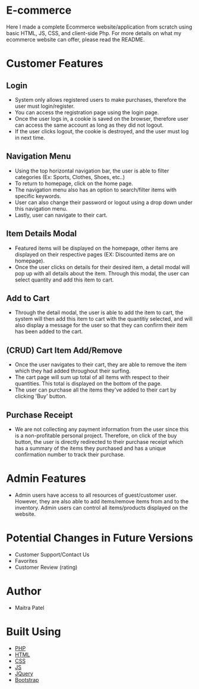 # E-commerce
 Here I made a complete Ecommerce website/application from scratch using basic HTML, JS, CSS, and client-side Php. For more details on what my ecommerce website can offer, please read the README.

# Customer Features
 ## Login
 * System only allows registered users to make purchases, therefore the user must login/register. 
 * You can access the registration page using the login page.
 * Once the user logs in, a cookie is saved on the browser, therefore user can access the same account as long as they did not logout. 
 * If the user clicks logout, the cookie is destroyed, and the user must log in next time. 
 ## Navigation Menu
 * Using the top horizontal navigation bar, the user is able to filter categories (Ex: Sports, Clothes, Shoes, etc..)
 * To return to homepage, click on the home page. 
 * The navigation menu also has an option to search/filter items with specific keywords.
 * User can also change their password or logout using a drop down under this navigation menu.
 * Lastly, user can navigate to their cart. 
 ## Item Details Modal
 * Featured items will be displayed on the homepage, other items are displayed on their respective pages (EX: Discounted items are on homepage). 
 * Once the user clicks on details for their desired item, a detail modal will pop up with all details about the item. Through this modal, the user can select quantity and add this item to cart. 
 ## Add to Cart
 * Through the detail modal, the user is able to add the item to cart, the system will then add this item to cart with the quantitiy selected, and will also display a message for the user so that they can confirm their item has been added to the cart. 
 ## (CRUD) Cart Item Add/Remove
 * Once the user navigates to their cart, they are able to remove the item which they had added throughout their surfing.
 * The cart page will sum up total of all items with respect to their quantities. This total is displayed on the bottom of the page. 
 * The user can purchase all the items they've added to their cart by clicking 'Buy' button.
 ## Purchase Receipt
 * We are not collecting any payment information from the user since this is a non-profitable personal project. Therefore, on click of the buy button, the user is directly redirected to their purchase receipt which has a summary of the items they purchased and has a unique confirmation number to track their purchase.
 
# Admin Features
 * Admin users have access to all resources of guest/customer user. However, they are also able to add items/remove items from and to the inventory. Admin users can control all items/products displayed on the website. 
# Potential Changes in Future Versions
 * Customer Support/Contact Us
 * Favorites
 * Customer Review (rating)
# Author
* Maitra Patel
# Built Using
* [PHP]
* [HTML]
* [CSS]
* [JS]
* [JQuery]
* [Bootstrap]


[PHP]: https://www.php.net/manual/en/install.php
[HTML]: https://developer.mozilla.org/en-US/docs/Web/HTML
[CSS]: https://developer.mozilla.org/en-US/docs/Web/CSS
[JS]: https://developer.mozilla.org/en-US/docs/Web/JavaScript
[Bootstrap]: https://getbootstrap.com/
[JQuery]: https://jquery.com/
[BankAccountWebsite]: https://m18e-commerce.000webhostapp.com/bankaccount/
